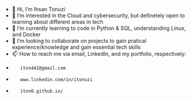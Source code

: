 - 👋 Hi, I’m Ihsan Tonuzi 
- 👀 I’m interested in the Cloud and cybersecurity, but definetely open to learning about different areas in tech
- 🌱 I’m currently learning to code in Python & SQL, understanding Linux, and Docker
- 💞️ I’m looking to collaborate on projects to gain pratical experience/knowledge and gain essential tech skills 
- 📫 How to reach me via email, LinkedIn, and my portfolio, respectively: 
-        iton442@gmail.com
-        www.linkedin.com/in/itonuzi
-        iton0.github.io/

<!---
iton0/iton0 is a ✨ special ✨ repository because its `README.md` (this file) appears on your GitHub profile.
You can click the Preview link to take a look at your changes.
--->
